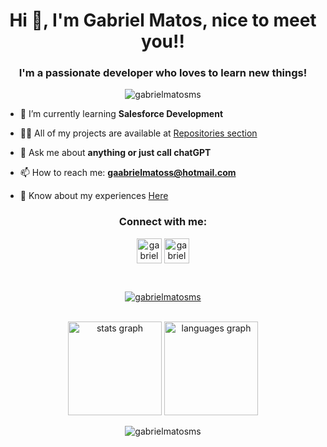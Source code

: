 <h1 align="center">Hi 👋, I'm Gabriel Matos, nice to meet you!!</h1>
<h3 align="center">I'm a passionate developer who loves to learn new things!</h3>

<p align="middle"> <img src="https://komarev.com/ghpvc/?username=gabrielmatosms&label=Profile%20views&color=0e75b6&style=flat" alt="gabrielmatosms" /> </p>

- 🌱 I’m currently learning **Salesforce Development**

- 👨‍💻 All of my projects are available at [Repositories section](https://github.com/gabrielmatosms?tab=repositories)

- 💬 Ask me about **anything or just call chatGPT**

- 📫 How to reach me: **gaabrielmatoss@hotmail.com**

- 📄 Know about my experiences <a href="https://gabrielmatos.dev" target="_blank">Here</a>

<h3 align="center">Connect with me:</h3>
<p align="center">
<a href="https://www.linkedin.com/in/gabrielmms/" target="_blank"><img align="center" src="https://img.icons8.com/?size=100&id=13930&format=png&color=000000" alt="gabrielmatosms" height="40" width="40" /></a>
<a href="https://instagram.com/gabrielmatosms" target="_blank"><img align="center" src="https://img.icons8.com/?size=100&id=32323&format=png&color=000000" alt="gabrielmatosms" height="40" width="40" /></a>
</p>
<br/>

<p align="center"> <a href="https://github.com/ryo-ma/github-profile-trophy"><img src="https://github-profile-trophy.vercel.app/?username=gabrielmatosms&theme=darkhub&row=2&column=3&margin-w=15&margin-h=15" alt="gabrielmatosms" /></a> </p>

<br/>

<div align="center">
  <img src="https://github-readme-stats.vercel.app/api?username=gabrielmatosms&hide_title=false&hide_rank=false&show_icons=true&include_all_commits=true&count_private=true&disable_animations=false&theme=dark&locale=en&hide_border=false&order=1" height="150" alt="stats graph"  />
  <img src="https://github-readme-stats.vercel.app/api/top-langs?username=gabrielmatosms&locale=en&hide_title=false&layout=compact&card_width=320&langs_count=5&theme=dark&hide_border=false&order=2" height="150" alt="languages graph"  />
  <p><img align="center" src="https://github-readme-streak-stats.herokuapp.com/?user=gabrielmatosms&theme=dark" alt="gabrielmatosms" /></p>
</div>

<br/>
